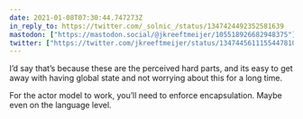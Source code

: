 ```yaml
---
date: 2021-01-08T07:30:44.747273Z
in_reply_to: https://twitter.com/_solnic_/status/1347424492352581639
mastodon: ["https://mastodon.social/@jkreeftmeijer/105518926682948375"]
twitter: ["https://twitter.com/jkreeftmeijer/status/1347445611155447810"]
---
```

I’d say that’s because these are the perceived hard parts, and its easy to get away with having global state and not worrying about this for a long time. 

For the actor model to work, you’ll need to enforce encapsulation. Maybe even on the language level. 
